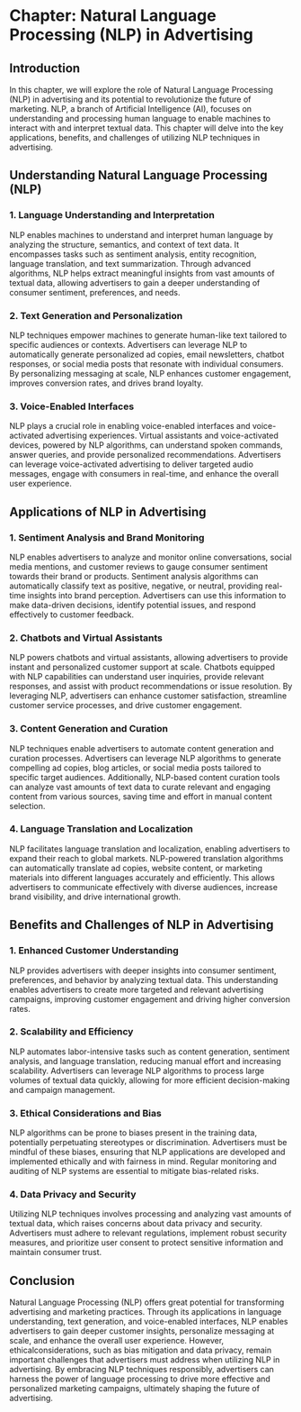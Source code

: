 Chapter: Natural Language Processing (NLP) in Advertising
=========================================================

Introduction
------------

In this chapter, we will explore the role of Natural Language Processing (NLP) in advertising and its potential to revolutionize the future of marketing. NLP, a branch of Artificial Intelligence (AI), focuses on understanding and processing human language to enable machines to interact with and interpret textual data. This chapter will delve into the key applications, benefits, and challenges of utilizing NLP techniques in advertising.

Understanding Natural Language Processing (NLP)
-----------------------------------------------

### 1. Language Understanding and Interpretation

NLP enables machines to understand and interpret human language by analyzing the structure, semantics, and context of text data. It encompasses tasks such as sentiment analysis, entity recognition, language translation, and text summarization. Through advanced algorithms, NLP helps extract meaningful insights from vast amounts of textual data, allowing advertisers to gain a deeper understanding of consumer sentiment, preferences, and needs.

### 2. Text Generation and Personalization

NLP techniques empower machines to generate human-like text tailored to specific audiences or contexts. Advertisers can leverage NLP to automatically generate personalized ad copies, email newsletters, chatbot responses, or social media posts that resonate with individual consumers. By personalizing messaging at scale, NLP enhances customer engagement, improves conversion rates, and drives brand loyalty.

### 3. Voice-Enabled Interfaces

NLP plays a crucial role in enabling voice-enabled interfaces and voice-activated advertising experiences. Virtual assistants and voice-activated devices, powered by NLP algorithms, can understand spoken commands, answer queries, and provide personalized recommendations. Advertisers can leverage voice-activated advertising to deliver targeted audio messages, engage with consumers in real-time, and enhance the overall user experience.

Applications of NLP in Advertising
----------------------------------

### 1. Sentiment Analysis and Brand Monitoring

NLP enables advertisers to analyze and monitor online conversations, social media mentions, and customer reviews to gauge consumer sentiment towards their brand or products. Sentiment analysis algorithms can automatically classify text as positive, negative, or neutral, providing real-time insights into brand perception. Advertisers can use this information to make data-driven decisions, identify potential issues, and respond effectively to customer feedback.

### 2. Chatbots and Virtual Assistants

NLP powers chatbots and virtual assistants, allowing advertisers to provide instant and personalized customer support at scale. Chatbots equipped with NLP capabilities can understand user inquiries, provide relevant responses, and assist with product recommendations or issue resolution. By leveraging NLP, advertisers can enhance customer satisfaction, streamline customer service processes, and drive customer engagement.

### 3. Content Generation and Curation

NLP techniques enable advertisers to automate content generation and curation processes. Advertisers can leverage NLP algorithms to generate compelling ad copies, blog articles, or social media posts tailored to specific target audiences. Additionally, NLP-based content curation tools can analyze vast amounts of text data to curate relevant and engaging content from various sources, saving time and effort in manual content selection.

### 4. Language Translation and Localization

NLP facilitates language translation and localization, enabling advertisers to expand their reach to global markets. NLP-powered translation algorithms can automatically translate ad copies, website content, or marketing materials into different languages accurately and efficiently. This allows advertisers to communicate effectively with diverse audiences, increase brand visibility, and drive international growth.

Benefits and Challenges of NLP in Advertising
---------------------------------------------

### 1. Enhanced Customer Understanding

NLP provides advertisers with deeper insights into consumer sentiment, preferences, and behavior by analyzing textual data. This understanding enables advertisers to create more targeted and relevant advertising campaigns, improving customer engagement and driving higher conversion rates.

### 2. Scalability and Efficiency

NLP automates labor-intensive tasks such as content generation, sentiment analysis, and language translation, reducing manual effort and increasing scalability. Advertisers can leverage NLP algorithms to process large volumes of textual data quickly, allowing for more efficient decision-making and campaign management.

### 3. Ethical Considerations and Bias

NLP algorithms can be prone to biases present in the training data, potentially perpetuating stereotypes or discrimination. Advertisers must be mindful of these biases, ensuring that NLP applications are developed and implemented ethically and with fairness in mind. Regular monitoring and auditing of NLP systems are essential to mitigate bias-related risks.

### 4. Data Privacy and Security

Utilizing NLP techniques involves processing and analyzing vast amounts of textual data, which raises concerns about data privacy and security. Advertisers must adhere to relevant regulations, implement robust security measures, and prioritize user consent to protect sensitive information and maintain consumer trust.

Conclusion
----------

Natural Language Processing (NLP) offers great potential for transforming advertising and marketing practices. Through its applications in language understanding, text generation, and voice-enabled interfaces, NLP enables advertisers to gain deeper customer insights, personalize messaging at scale, and enhance the overall user experience. However, ethicalconsiderations, such as bias mitigation and data privacy, remain important challenges that advertisers must address when utilizing NLP in advertising. By embracing NLP techniques responsibly, advertisers can harness the power of language processing to drive more effective and personalized marketing campaigns, ultimately shaping the future of advertising.
